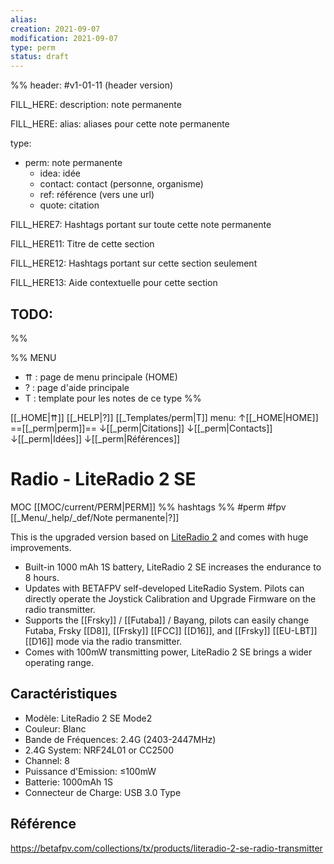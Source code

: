 ```yaml
---
alias:
creation: 2021-09-07
modification: 2021-09-07
type: perm
status: draft
---
```


%%
header: #v1-01-11 (header version)

FILL_HERE:
description: note permanente

FILL_HERE:
alias: aliases pour cette note permanente

type:
- perm: note permanente
  - idea: idée
  - contact: contact (personne, organisme)
  - ref: référence (vers une url)
  - quote: citation

FILL_HERE7:
Hashtags portant sur toute cette note permanente

FILL_HERE11:
Titre de cette section

FILL_HERE12:
Hashtags portant sur cette section seulement

FILL_HERE13:
Aide contextuelle pour cette section

TODO:
- 
%%

%% MENU
- ⇈ : page de menu principale (HOME)
- ? : page d'aide principale
- T : template pour les notes de ce type
%%

[[_HOME|⇈]] [[_HELP|?]] [[_Templates/perm|T]] menu: ↑[[_HOME|HOME]] ==[[_perm|perm]]== ↓[[_perm|Citations]] ↓[[_perm|Contacts]] ↓[[_perm|Idées]] ↓[[_perm|Références]]

# Radio - LiteRadio 2 SE
MOC [[MOC/current/PERM|PERM]] %% hashtags %% #perm #fpv [[_Menu/_help/_def/Note permanente|?]]

This is the upgraded version based on [LiteRadio 2](https://betafpv.com/products/literadio-2-radio-transmitter "BETAFPV LiteRadio 2") and comes with huge improvements.

- Built-in 1000 mAh 1S battery, LiteRadio 2 SE increases the endurance to 8 hours.
- Updates with BETAFPV self-developed LiteRadio System. Pilots can directly operate the Joystick Calibration and Upgrade Firmware on the radio transmitter.
- Supports the [[Frsky]] / [[Futaba]] / Bayang, pilots can easily change Futaba, Frsky [[D8]], [[Frsky]] [[FCC]] [[D16]], and [[Frsky]] [[EU-LBT]] [[D16]] mode via the radio transmitter.
-   Comes with 100mW transmitting power, LiteRadio 2 SE brings a wider operating range.

## Caractéristiques

-   Modèle: LiteRadio 2 SE Mode2
-   Couleur: Blanc
-   Bande de Fréquences: 2.4G (2403-2447MHz)
-   2.4G System: NRF24L01 or CC2500
-   Channel: 8
-   Puissance d'Emission: ≤100mW
-   Batterie: 1000mAh 1S 
-   Connecteur de Charge: USB 3.0 Type
## Référence
https://betafpv.com/collections/tx/products/literadio-2-se-radio-transmitter